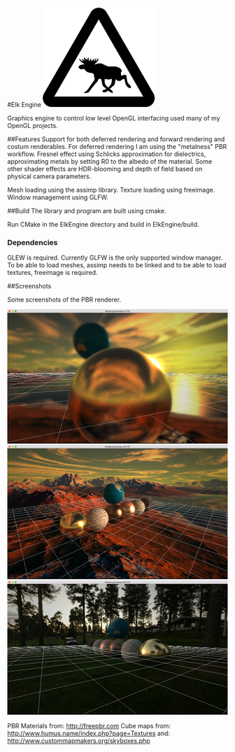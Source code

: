 #Elk Engine
![](images/elk_small.png "Elk")

Graphics engine to control low level OpenGL interfacing used many of my OpenGL projects.

##Features
Support for both deferred rendering and forward rendering and costum renderables.
For deferred rendering I am using the "metalness" PBR workflow. Fresnel effect using Schlicks approximation for dielectrics, approximating metals by setting R0 to the albedo of the material. Some other shader effects are HDR-blooming and depth of field based on physical camera parameters.

Mesh loading using the assimp library.
Texture loading using freeimage.
Window management using GLFW.

##Build
The library and program are built using cmake.

Run CMake in the ElkEngine directory and build in ElkEngine/build.

### Dependencies
GLEW is required. Currently GLFW is the only supported window manager. To be able to load meshes, assimp needs to be linked and to be able to load textures, freeimage is required.

##Screenshots

Some screenshots of the PBR renderer.

![](images/screen1.png "Screenshot")
![](images/screen2.png "Screenshot")
![](images/screen3.png "Screenshot")

PBR Materials from: http://freepbr.com
Cube maps from: http://www.humus.name/index.php?page=Textures
and: http://www.custommapmakers.org/skyboxes.php
